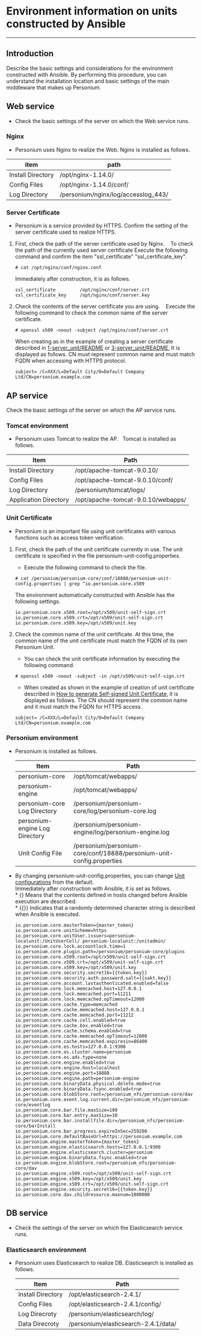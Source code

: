 # Environment information on units constructed by Ansible

-------------------------------------------------

## Introduction

Describe the basic settings and considerations for the environment constructed with Ansible.
By performing this procedure, you can understand the installation location and basic settings of the main middleware that makes up Personium.

## Web service

* Check the basic settings of the server on which the Web service runs.

### Nginx

* Personium uses Nginx to realize the Web.
Nginx is installed as follows.

| item                    | path                     |
|-------------------------|-------------------------|
| Install Directory       | /opt/nginx-1.14.0/      |
| Config Files            | /opt/nginx-1.14.0/conf/ |
| Log Directory           | /personium/nginx/log/accesslog_443/ |  

### Server Certificate

* Personium is a service provided by HTTPS. Confirm the setting of the server certificate used to realize HTTPS.

1. First, check the path of the server certificate used by Nginx.
   To check the path of the currently used server certificate Execute the following command and confirm the item "ssl_certificate" "ssl_certificate_key".

    ```console
    # cat /opt/nginx/conf/nginx.conf
    ```

    Immediately after construction, it is as follows.

    ```
    ssl_sertificate         /opt/nginx/conf/server.crt
    ssl_certificate_key     /opt/nginx/conf/server.key
    ```

1. Check the contents of the server certificate you are using.
   Execute the following command to check the common name of the server certificate.

    ```console
    # openssl x509 -noout -subject /opt/nginx/conf/server.crt
    ```

    When creating as in the example of creating a server certificate described in [1-server_unit/README](https://github.com/personium/ansible/tree/master/1-server_unit) or [3-server_unit/README](https://github.com/personium/ansible/tree/master/3-server_unit), It is displayed as follows. CN must represent common name and must match FQDN when accessing with HTTPS protocol.

    ```
    subject= /C=XXX/L=Default City/O=Default Company Ltd/CN=personium.example.com
    ```

## AP service

Check the basic settings of the server on which the AP service runs.

### Tomcat environment

* Personium uses Tomcat to realize the AP.
  Tomcat is installed as follows.

| Item                          | Path                                |
|-------------------------------|-------------------------------------|
| Install Directory             | /opt/apache-tomcat-9.0.10/          |
| Config Files                  | /opt/apache-tomcat-9.0.10/conf/     |
| Log Directory                 | /personium/tomcat/logs/             |
| Application Directory         | /opt/apache-tomcat-9.0.10/webapps/  |  

### Unit Certificate

* Personium is an important file using unit certificates with various functions such as access token verification.

1. First, check the path of the unit certificate currently in use. The unit certificate is specified in the file personium-unit-config.properties.
    * Execute the following command to check the file.  

    ```console
    # cat /personium/personium-core/conf/18888/personium-unit-config.properties | grep ^io.personium.core.x509
    ```

    The environment automatically constructed with Ansible has the following settings.
    
    ```
    io.personium.core.x509.root=/opt/x509/unit-self-sign.crt
    io.personium.core.x509.crt=/opt/x509/unit-self-sign.crt
    io.personium.core.x509.key=/opt/x509/unit.key
    ```

1. Check the common name of the unit certificate. At this time, the common name of the unit certificate must match the FQDN of its own Personium Unit.
    * You can check the unit certificate information by executing the following command.

    ```console
    # openssl x509 -noout -subject -in /opt/x509/unit-self-sign.crt
    ```

    * When created as shown in the example of creation of unit certificate described in [How to generate Self-signed Unit Certificate](How_to_generate_Self-Signed_Unit_Certificate.md), it is displayed as follows. The CN should represent the common name and it must match the FQDN for HTTPS access.

    ```
    subject= /C=XXX/L=Default City/O=Default Company Ltd/CN=personium.example.com
    ```

### Personium environment

* Personium is installed as follows.

    | Item                          | Path                   |
    |-------------------------------|-----------------------|
    | personium-core                | /opt/tomcat/webapps/          |
    | personium-engine              | /opt/tomcat/webapps/     |
    | personium-core Log Directory  | /personium/personium-core/log/personium-core.log     |
    | personium-engine Log Directory| /personium/personium-engine/log/personium-engine.log  |
    | Unit Config File | /personium/personium-core/conf/18888/personium-unit-config.properties |  

* By changing personium-unit-config.properties, you can change [Unit configurations](https://personium.io/docs/en/server-operator/unit_config_list.html) from the default.  
    Immediately after construction with Ansible, it is set as follows.  
    \* {} Means that the contents defined in hosts changed before Ansible execution are described.  
    \* {{}} Indicates that a randomly determined character string is described when Ansible is executed. 

    ```
    io.personium.core.masterToken={master_token}
    io.personium.core.unitScheme=https
    io.personium.core.unitUser.issuers=personium-localunit:/UnitUserCell/ personium-localunit:/unitadmin/
    io.personium.core.lock.accountlock.time=1
    io.personium.core.plugin.path=/personium/personium-core/plugins
    io.personium.core.x509.root=/opt/x509/unit-self-sign.crt
    io.personium.core.x509.crt=/opt/x509/unit-self-sign.crt
    io.personium.core.x509.key=/opt/x509/unit.key
    io.personium.core.security.secret16={{token.key}}
    io.personium.core.security.auth.password.salt={{sakt.key}}
    io.personium.core.account.lastauthenticated.enabled=false
    io.personium.core.lock.memcached.host=127.0.0.1
    io.personium.core.lock.memcached.port=11211
    io.personium.core.lock.memcached.opTimeout=12000
    io.personium.core.cache.type=memcached
    io.personium.core.cache.memcached.host=127.0.0.1
    io.personium.core.cache.memcached.port=11212
    io.personium.core.cache.cell.enabled=true
    io.personium.core.cache.box.enabled=true
    io.personium.core.cache.schema.enabled=true
    io.personium.core.cache.memcached.opTimeout=12000
    io.personium.core.cache.memcached.expiresin=86400
    io.personium.core.es.hosts=127.0.0.1:9300
    io.personium.core.es.cluster.name=personium
    io.personium.core.es.ads.type=none
    io.personium.core.engine.enabled=true
    io.personium.core.engine.host=localhost
    io.personium.core.engine.port=18888
    io.personium.core.engine.path=personium-engine
    io.personium.core.binaryData.physical.delete.mode=true
    io.personium.core.binaryData.fsync.enabled=true
    io.personium.core.blobStore.root=/personium_nfs/personium-core/dav
    io.personium.core.event.log.current.dir=/personium_nfs/personium-core/eventlog
    io.personium.core.bar.file.maxSize=100
    io.personium.core.bar.entry.maxSize=10
    io.personium.core.bar.installfile.dir=/personium_nfs/personium-core/barInstall
    io.personium.core.bar.progress.expireInSec=259200
    io.personium.core.defaultBaseUrl=https://personium.example.com
    io.personium.engine.masterToken={master_token}
    io.personium.engine.elasticsearch.hosts=127.0.0.1:9300
    io.personium.engine.elasticsearch.cluster=personium
    io.personium.engine.binaryData.fsync.enabled=true
    io.personium.engine.blobStore.root=/personium_nfs/personium-core/dav
    io.personium.engine.x509.root=/opt/x509/unit-self-sign.crt
    io.personium.engine.x509.key=/opt/x509/unit.key
    io.personium.engine.x509.crt=/opt/x509/unit-self-sign.crt
    io.personium.engine.security.secret16={{token.key}}
    io.personium.core.dav.childresource.maxnum=1000000
    ```

## DB service

* Check the settings of the server on which the Elasticsearch service runs.

### Elasticsearch environment

* Personium uses Elasticsearch to realize DB. 
  Elasticsearch is installed as follows.

    | Item                    | Path                                     |
    |-------------------------|------------------------------------------|
    | Install Directory       | /opt/elasticsearch-2.4.1/                |
    | Config Files            | /opt/elasticsearch-2.4.1/config/           |
    | Log Direcroty           | /personium/elasticsearch/log/           |
    | Data Direcroty          | /personium/elasticsearch-2.4.1/data/     |  
